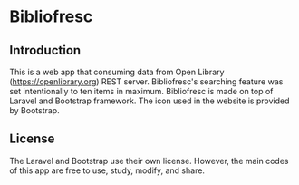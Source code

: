 # Bibliofresc

## Introduction
This is a web app that consuming data from Open Library
(https://openlibrary.org) REST server. Bibliofresc's searching feature was set
intentionally to ten items in maximum. Bibliofresc is made on top of Laravel and
Bootstrap framework. The icon used in the website is provided by Bootstrap.

## License
The Laravel and Bootstrap use their own license. However, the main codes of this
app are free to use, study, modify, and share.
